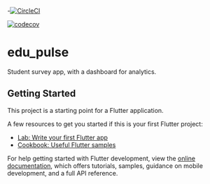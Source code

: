 -[![CircleCI](https://dl.circleci.com/status-badge/img/gh/AMstyles/Wits-Overflow/tree/master.svg?style=shield&circle-token=7d0fe5ee90ed5be0dea6956d6c9c1a8ce03fb22d)](https://dl.circleci.com/status-badge/redirect/gh/AMstyles/Wits-Overflow/tree/master)

[![codecov](https://codecov.io/gh/AMstyles/Wits-Overflow/branch/Arinaho_s2/graph/badge.svg?token=N5L8UD4VU6)](https://codecov.io/gh/AMstyles/Wits-Overflow)

# edu_pulse

Student survey app, with a dashboard for analytics.

## Getting Started

This project is a starting point for a Flutter application.

A few resources to get you started if this is your first Flutter project: 

- [Lab: Write your first Flutter app](https://docs.flutter.dev/get-started/codelab)
- [Cookbook: Useful Flutter samples](https://docs.flutter.dev/cookbook)

For help getting started with Flutter development, view the
[online documentation](https://docs.flutter.dev/), which offers tutorials,
samples, guidance on mobile development, and a full API reference.
